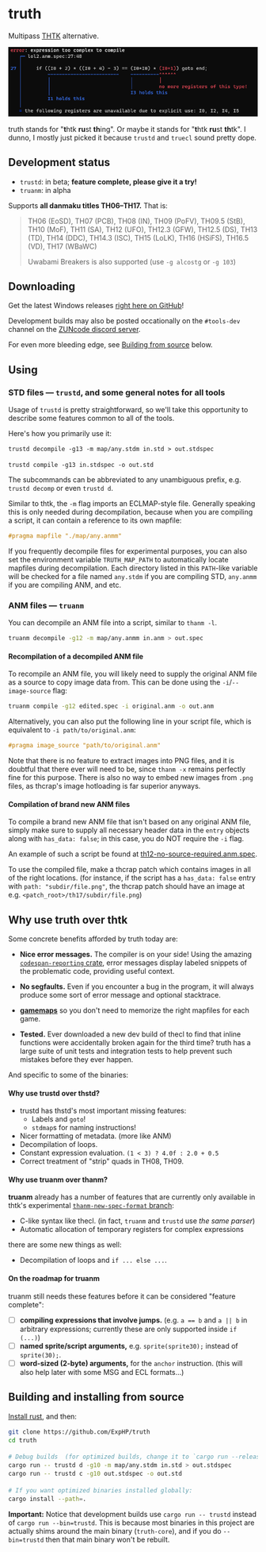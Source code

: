 # truth

Multipass [THTK](https://github.com/thpatch/thtk/) alternative.

![Sexy error message example](./doc/img/sexy-error.png)

truth stands for "**t**htk **ru**st **th**ing".  Or maybe it stands for "**t**htk **ru**st **th**tk". I dunno, I mostly just picked it because `trustd` and `truecl` sound pretty dope.

## Development status

* `trustd`: in beta; **feature complete, please give it a try!**
* `truanm`: in alpha

Supports **all danmaku titles TH06–TH17.**  That is:

> TH06 (EoSD), TH07 (PCB), TH08 (IN), TH09 (PoFV), TH09.5 (StB), TH10 (MoF), TH11 (SA), TH12 (UFO), TH12.3 (GFW), TH12.5 (DS), TH13 (TD), TH14 (DDC), TH14.3 (ISC), TH15 (LoLK), TH16 (HSiFS), TH16.5 (VD), TH17 (WBaWC)
> 
> Uwabami Breakers is also supported (use `-g alcostg` or `-g 103`)

## Downloading

Get the latest Windows releases [right here on GitHub](https://github.com/ExpHP/truth/tags)!

Development builds may also be posted occationally on the `#tools-dev` channel on the [ZUNcode discord server](https://discord.gg/fvPJvHJ).

For even more bleeding edge, see [Building from source](#building-and-installing-from-source) below.

## Using

### STD files — `trustd`, and some general notes for all tools

Usage of `trustd` is pretty straightforward, so we'll take this opportunity to describe some features common to all of the tools.

Here's how you primarily use it:

```shell
trustd decompile -g13 -m map/any.stdm in.std > out.stdspec

trustd compile -g13 in.stdspec -o out.std
```

The subcommands can be abbreviated to any unambiguous prefix, e.g. `trustd decomp` or even `trustd d`.

Similar to thtk, the `-m` flag imports an ECLMAP-style file. Generally speaking this is only needed during decompilation, because when you are compiling a script, it can contain a reference to its own mapfile:

```C
#pragma mapfile "./map/any.anmm"
```

If you frequently decompile files for experimental purposes, you can also set the environment variable `TRUTH_MAP_PATH` to automatically locate mapfiles during decompilation.  Each directory listed in this `PATH`-like variable will be checked for a file named `any.stdm` if you are compiling STD, `any.anmm` if you are compiling ANM, and etc.

### ANM files — `truanm`

You can decompile an ANM file into a script, similar to `thanm -l`.

```sh
truanm decompile -g12 -m map/any.anmm in.anm > out.spec
```

#### Recompilation of a decompiled ANM file

To recompile an ANM file, you will likely need to supply the original ANM file as a source to copy image data from.  This can be done using the `-i`/`--image-source` flag:

```sh
truanm compile -g12 edited.spec -i original.anm -o out.anm
```

Alternatively, you can also put the following line in your script file, which is equivalent to `-i path/to/original.anm`:

```C
#pragma image_source "path/to/original.anm"
```

Note that there is no feature to extract images into PNG files, and it is doubtful that there ever will need to be, since `thanm -x` remains perfectly fine for this purpose.  There is also no way to embed new images from `.png` files, as thcrap's image hotloading is far superior anyways.

#### Compilation of brand new ANM files

 To compile a brand new ANM file that isn't based on any original ANM file, simply make sure to supply all necessary header data in the `entry` objects along with `has_data: false`; in this case, you do NOT require the `-i` flag.

An example of such a script be found at [th12-no-source-required.anm.spec](./tests/anm_compile/th12-no-source-required.anm.spec).

To use the compiled file, make a thcrap patch which contains images in all of the right locations.  (for instance, if the script has a `has_data: false` entry with `path: "subdir/file.png"`, the thcrap patch should have an image at e.g. `<patch_root>/th17/subdir/file.png`)

## Why use truth over thtk


Some concrete benefits afforded by truth today are:

* **Nice error messages.**  The compiler is on your side! Using the amazing [`codespan-reporting` crate](https://github.com/brendanzab/codespan), error messages display labeled snippets of the problematic code, providing useful context.

* **No segfaults.**  Even if you encounter a bug in the program, it will always produce some sort of error message and optional stacktrace.

* **[gamemaps](./map/any.stdm)** so you don't need to memorize the right mapfiles for each game.

* **Tested.** Ever downloaded a new dev build of thecl to find that inline functions were accidentally broken again for the third time?  truth has a large suite of unit tests and integration tests to help prevent such mistakes before they ever happen.

And specific to some of the binaries:

#### Why use trustd over thstd?

* trustd has thstd's most important missing features:
  * Labels and `goto`!
  * `stdmap`s for naming instructions!
* Nicer formatting of metadata. (more like ANM)
* Decompilation of loops.
* Constant expression evaluation.  `(1 < 3) ? 4.0f : 2.0 + 0.5`
* Correct treatment of "strip" quads in TH08, TH09.

#### Why use truanm over thanm?

**truanm** already has a number of features that are currently only available in thtk's experimental [`thanm-new-spec-format` branch](https://github.com/thpatch/thtk/tree/thanm-new-spec-format):

* C-like syntax like thecl.  (in fact, `truanm` and `trustd` use *the same parser*)
* Automatic allocation of temporary registers for complex expressions

there are some new things as well:

* Decompilation of loops and `if ... else ...`.

#### On the roadmap for truanm

truanm still needs these features before it can be considered "feature complete":

* [ ] **compiling expressions that involve jumps.**  (e.g. `a == b` and `a || b` in arbitrary expressions; currently these are only supported inside `if (...)`)
* [ ] **named sprite/script arguments,** e.g. `sprite(sprite30);` instead of `sprite(30);`.
* [ ] **word-sized (2-byte) arguments,** for the `anchor` instruction.  (this will also help later with some MSG and ECL formats...)

## Building and installing from source

[Install rust](https://rustup.rs/), and then:

```sh
git clone https://github.com/ExpHP/truth
cd truth

# Debug builds  (for optimized builds, change it to `cargo run --release`)
cargo run -- trustd d -g10 -m map/any.stdm in.std > out.stdspec
cargo run -- trustd c -g10 out.stdspec -o out.std

# If you want optimized binaries installed globally:
cargo install --path=.
```

**Important:** Notice that development builds use `cargo run -- trustd` instead of `cargo run --bin=trustd`.  This is because most binaries in this project are actually shims around the main binary (`truth-core`), and if you do `--bin=trustd` then that main binary won't be rebuilt.
